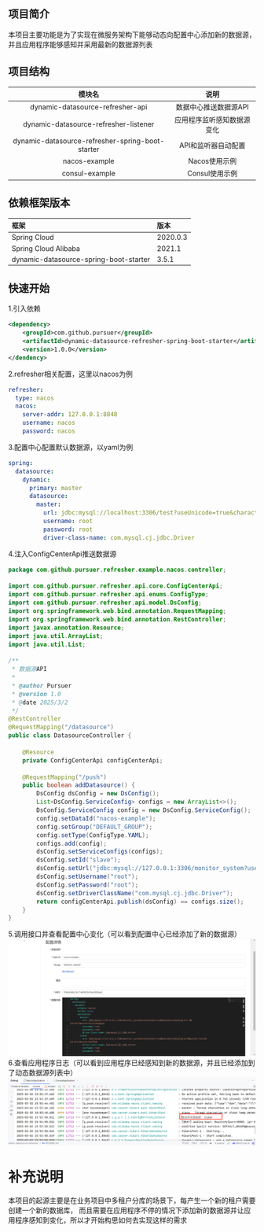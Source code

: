 ## 项目简介
本项目主要功能是为了实现在微服务架构下能够动态向配置中心添加新的数据源，并且应用程序能够感知并采用最新的数据源列表
## 项目结构
|                       模块名                        |      说明       |
|:------------------------------------------------:|:-------------:|
|         dynamic-datasource-refresher-api         | 数据中心推送数据源API  |
|      dynamic-datasource-refresher-listener       | 应用程序监听感知数据源变化 |
| dynamic-datasource-refresher-spring-boot-starter |  API和监听器自动配置  | 
|                  nacos-example                   |   Nacos使用示例   |
|                  consul-example                  |  Consul使用示例   |
## 依赖框架版本
| 框架                                     | 版本       |
|:---------------------------------------|:---------|
| Spring Cloud                           | 2020.0.3 |
| Spring Cloud Alibaba                   | 2021.1   |
| dynamic-datasource-spring-boot-starter | 3.5.1    |
## 快速开始
1.引入依赖
```xml
<dependency>
    <groupId>com.github.pursuer</groupId>
    <artifactId>dynamic-datasource-refresher-spring-boot-starter</artifactId>
    <version>1.0.0</version>
</dendency>
```
2.refresher相关配置，这里以nacos为例
```yaml
refresher:
  type: nacos
  nacos:
    server-addr: 127.0.0.1:8848
    username: nacos
    password: nacos
```
3.配置中心配置默认数据源，以yaml为例
```yaml
spring:
  datasource:
    dynamic:
      primary: master
      datasource:
        master:
          url: jdbc:mysql://localhost:3306/test?useUnicode=true&characterEncoding=utf-8&useSSL=false&serverTimezone=Asia/Shanghai
          username: root
          password: root
          driver-class-name: com.mysql.cj.jdbc.Driver
```
4.注入ConfigCenterApi推送数据源
```java
package com.github.pursuer.refresher.example.nacos.controller;

import com.github.pursuer.refresher.api.core.ConfigCenterApi;
import com.github.pursuer.refresher.api.enums.ConfigType;
import com.github.pursuer.refresher.api.model.DsConfig;
import org.springframework.web.bind.annotation.RequestMapping;
import org.springframework.web.bind.annotation.RestController;
import javax.annotation.Resource;
import java.util.ArrayList;
import java.util.List;

/**
 * 数据源API
 *
 * @author Pursuer
 * @version 1.0
 * @date 2025/3/2
 */
@RestController
@RequestMapping("/datasource")
public class DatasourceController {

    @Resource
    private ConfigCenterApi configCenterApi;

    @RequestMapping("/push")
    public boolean addDatasource() {
        DsConfig dsConfig = new DsConfig();
        List<DsConfig.ServiceConfig> configs = new ArrayList<>();
        DsConfig.ServiceConfig config = new DsConfig.ServiceConfig();
        config.setDataId("nacos-example");
        config.setGroup("DEFAULT_GROUP");
        config.setType(ConfigType.YAML);
        configs.add(config);
        dsConfig.setServiceConfigs(configs);
        dsConfig.setId("slave");
        dsConfig.setUrl("jdbc:mysql://127.0.0.1:3306/monitor_system?useUnicode=true&characterEncoding=utf8&useSSL=false&serverTimezone=GMT%2B8");
        dsConfig.setUsername("root");
        dsConfig.setPassword("root");
        dsConfig.setDriverClassName("com.mysql.cj.jdbc.Driver");
        return configCenterApi.publish(dsConfig) == configs.size();
    }
}
```
5.调用接口并查看配置中心变化（可以看到配置中心已经添加了新的数据源）
![配置中心变化](document/images/配置中心变化.jpg)
6.查看应用程序日志（可以看到应用程序已经感知到新的数据源，并且已经添加到了动态数据源列表中）
![应用程序日志](document/images/应用程序日志.jpg)
# 补充说明
本项目的起源主要是在业务项目中多租户分库的场景下，每产生一个新的租户需要创建一个新的数据库，
而且需要在应用程序不停的情况下添加新的数据源并让应用程序感知到变化，所以才开始构思如何去实现这样的需求
